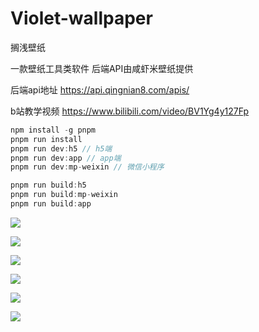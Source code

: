 # Violet-wallpaper
搁浅壁纸



一款壁纸工具类软件 后端API由咸虾米壁纸提供

后端api地址 https://api.qingnian8.com/apis/

b站教学视频 https://www.bilibili.com/video/BV1Yg4y127Fp



```js
npm install -g pnpm
pnpm run install
pnpm run dev:h5 // h5端
pnpm run dev:app // app端
pnpm run dev:mp-weixin // 微信小程序

pnpm run build:h5
pnpm run build:mp-weixin
pnpm run build:app
```





![](doc/images/微信图片_20240914084351.jpg)

![](doc/images/微信图片_20240914084410.jpg)

![](doc/images/微信图片_20240914084418.jpg)

![](doc/images/微信图片_20240914084423.jpg)

![](doc/images/微信图片_20240914084428.jpg)

![](doc/images/微信图片_20240914084434.jpg)